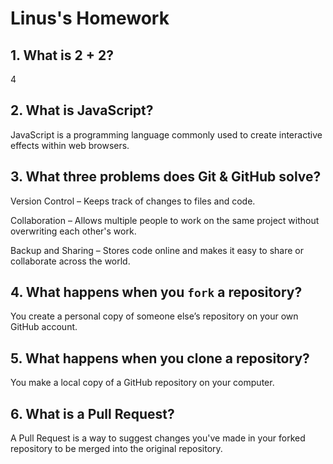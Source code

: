 # Linus's Homework

## 1. What is 2 + 2?

4

## 2. What is JavaScript?

JavaScript is a programming language commonly used to create interactive effects within web browsers.
## 3. What three problems does Git & GitHub solve?

Version Control – Keeps track of changes to files and code.

Collaboration – Allows multiple people to work on the same project without overwriting each other's work.

Backup and Sharing – Stores code online and makes it easy to share or collaborate across the world.

## 4. What happens when you `fork` a repository?

You create a personal copy of someone else’s repository on your own GitHub account.

## 5. What happens when you clone a repository?
You make a local copy of a GitHub repository on your computer.

## 6. What is a Pull Request?

A Pull Request is a way to suggest changes you've made in your forked repository to be merged into the original repository.
